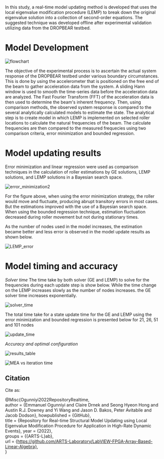In this study, a real-time model updating method is developed that uses the local eigenvalue modification procedure (LEMP) to break down the original eigenvalue solution into a collection of second-order equations. The suggested technique was developed offline after experimental validation utilizing data from the DROPBEAR testbed.

# Model Development

![flowchart](https://user-images.githubusercontent.com/69466658/183709539-5ef94c32-45e0-4e06-9d5a-e75d349e7809.PNG)

The objective of the experimental process is to ascertain the actual system response of the DROPBEAR testbed under various boundary circumstances. This is done by using the accelerometer that is positioned on the free end of the beam to gather acceleration data from the system. A sliding Hann window is used to smooth the time-series data before the acceleration data are analyzed. The Fast Fourier Transform (FFT) of the acceleration data is then used to determine the beam's inherent frequency. Then, using comparison methods, the observed system response is compared to the several analytically calculated models to estimate the state. The analytical step is to create model in which LEMP is implemented on selected roller locations to calculate the natural frequencies of the beam. The calculate frequencies are then compared to the measured frequecies using two comparison criteria, error minimization and bounded regression.

# Model updating results
Error minimization and linear regression were used as comparison techniques in the calculation of roller estimations by GE solutions, LEMP solutions, and LEMP solutions in a Bayesian search space.

![error_minimization2](https://user-images.githubusercontent.com/69466658/183679692-5af63bb4-afc1-4b92-80cb-8a89e4e9ab6f.jpg)

For the figure above, when using the error minimization strategy, the roller would move and fluctuate, producing abrupt transitory errors in most cases. But the estimations improved with the use of a Bayesian search space. When using the bounded regression technique, estimation fluctuation decreased during roller movement but not during stationary times.

As the number of nodes used in the model increases, the estimation became better and less error is observed in the model update results as shown below.

![LEMP_error](https://user-images.githubusercontent.com/69466658/183681404-0d3e561f-1113-41f0-8bb6-a2c6c89c6ca9.JPG)

# Model timing and accuracy

*Solver time*
The time take by both solver (GE and LEMP) to solve for the frequencies during each update step is show below. While the time change on the LEMP increases slowly as the number of nodes increases. the GE solver time increases exponentially.

![solver_time](https://user-images.githubusercontent.com/69466658/183707289-4ad0170d-8f82-4f04-95c8-c115dc91c6c4.jpg)

The total time take for a state update time for the GE and LEMP using the error minimization and bounded regression is presented below for 21, 26, 51 and 101 nodes

![update_time](https://user-images.githubusercontent.com/69466658/183707450-fcfb7875-4406-46a8-a433-a415494b6b7f.jpg)

*Accuracy and optimal configuration*

![results_table](https://user-images.githubusercontent.com/69466658/183708884-4ab440cf-aea6-4fae-a43f-4f8a865d8399.PNG)

![MEA vs iteration time](https://user-images.githubusercontent.com/69466658/183709382-925348ea-1aca-46bd-bdcb-dc8d5ddd8072.jpg)

## Citation

Cite as:

@Misc{Ogunniyi2022RepositoryRealtime,  
author = {Emmanuel Ogunniyi and Claire Drnek and Seong Hyeon Hong and Austin R.J. Downey and Yi Wang and Jason D. Bakos, Peter Avitabile and Jacob Dodson},
howpublished = {GitHub},  
title = {Repository for Real-time Structural Model Updating using Local Eigenvalue Modification Procedure for Application in High-Rate Dynamic Events},
year = {2022},  
groups = {{ARTS-L}ab},  
url = {https://github.com/ARTS-Laboratory/LabVIEW-FPGA-Array-Based-Linear-Algebra},  
}  


